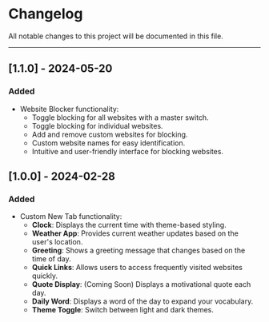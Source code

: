 # Changelog

All notable changes to this project will be documented in this file.

---

## [1.1.0] - 2024-05-20
### Added
- Website Blocker functionality:
  - Toggle blocking for all websites with a master switch.
  - Toggle blocking for individual websites.
  - Add and remove custom websites for blocking.
  - Custom website names for easy identification.
  - Intuitive and user-friendly interface for blocking websites.

## [1.0.0] - 2024-02-28
### Added
- Custom New Tab functionality:
  - **Clock**: Displays the current time with theme-based styling.
  - **Weather App**: Provides current weather updates based on the user's location.
  - **Greeting**: Shows a greeting message that changes based on the time of day.
  - **Quick Links**: Allows users to access frequently visited websites quickly.
  - **Quote Display**: (Coming Soon) Displays a motivational quote each day.
  - **Daily Word**: Displays a word of the day to expand your vocabulary.
  - **Theme Toggle**: Switch between light and dark themes.
